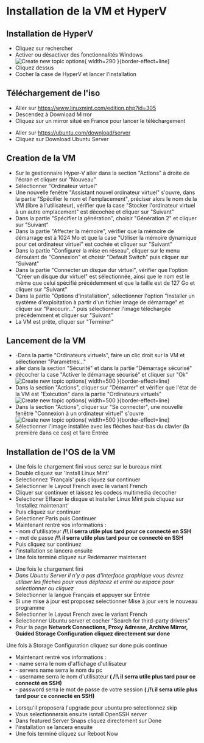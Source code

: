 # Installation de la VM et HyperV

## Installation de HyperV

- Cliquez sur rechercher
- Activer ou désactiver des fonctionnalités Windows
  ![Create new topic options](add_fonctionality.png){ width=290 }{border-effect=line}
- Cliquez dessus
- Cocher la case de HyperV et lancer l'installation

## Téléchargement de l'iso

<tabs>
    <tab title="Linux Mint (lourd)">
        <ul>
            <li>Aller sur <a href="https://www.linuxmint.com/edition.php?id=305">https://www.linuxmint.com/edition.php?id=305</a></li>
            <li>Descendez à Download Mirror</li>
            <li>Cliquez sur un mirror situé en France pour lancer le téléchargement</li>
        </ul>
    </tab>
    <tab title="Ubuntu Server (léger)">
        <ul>
            <li>Aller sur <a href="https://ubuntu.com/download/server">https://ubuntu.com/download/server</a></li>
            <li>Cliquez sur Download Ubuntu Server</li>
        </ul>
    </tab>
</tabs>



## Creation de la VM

- Sur le gestionnaire Hyper-V aller dans la section "Actions" à droite de l'écran et cliquer sur "Nouveau"
- Sélectionner "Ordinateur virtuel"
- Une nouvelle fenêtre "Assistant nouvel ordinateur virtuel" s'ouvre, dans la partie "Spécifier le nom et l'emplacement", préciser alors le nom de la VM (libre à l'utilisateur), vérifier que la case "Stocker l'ordinateur virtuel à un autre emplacement" est décochée et cliquer sur "Suivant"
- Dans la partie "Spécifier la génération", choisir "Génération 2" et cliquer sur "Suivant"
- Dans la partie "Affecter la mémoire", vérifier que la mémoire de démarrage est à 1024 Mo et que la case "Utiliser la mémoire dynamique pour cet ordinateur virtuel" est cochée et cliquer sur "Suivant"
- Dans la partie "Configurer la mise en réseau", cliquer sur le menu déroulant de "Connexion" et choisir "Default Switch" puis cliquer sur "Suivant"
- Dans la partie "Connecter un disque dur virtuel", vérifier que l'option "Créer un disque dur virtuel" est sélectionnée, ainsi que le nom est le même que celui spécifié précédemment et que la taille est de 127 Go et cliquer sur "Suivant"
- Dans la partie "Options d'installation", sélectionner l'option "Installer un système d'exploitation à partir d'un fichier image de démarrage" et cliquer sur "Parcourir..." puis sélectionner l'image téléchargée précédemment et cliquer sur "Suivant"
- La VM est prête, cliquer sur "Terminer"

## Lancement de la VM

- -Dans la partie "Ordinateurs virtuels", faire un clic droit sur la VM et sélectionner "Paramètres..." 
- aller dans la section "Sécurité" et dans la partie "Démarrage sécurisé"
- décocher la case "Activer le démarrage sécurisé" et cliquer sur "Ok"
![Create new topic options](secure_boot.png){ width=500 }{border-effect=line}
- Dans la section "Actions", cliquer sur "Démarrer" et vérifier que l'état de la VM est "Exécution" dans la partie "Ordinateurs virtuels"
![Create new topic options](virtual_computer.png){ width=500 }{border-effect=line}
- Dans la section "Actions", cliquer sur "Se connecter", une nouvelle fenêtre "Connexion à un ordinateur virtuel" s'ouvre
![Create new topic options](start_screen.png){ width=500 }{border-effect=line}
- Sélectionner l'image installée avec les flèches haut-bas du clavier (la première dans ce cas) et faire Entrée

## Installation de l'OS de la VM

<tabs>
    <tab title="Linux Mint">
        <ul>
            <li>Une fois le chargement fini vous serez sur le bureaux mint</li>
            <li>Double cliquez sur 'Install Linux Mint'</li>
            <li>Selectionnez 'Français' puis cliquez sur continuer</li>
            <li>Selectionner le Layout French avec le variant French</li>
            <li>Cliquer sur continuer et laissez les codecs multimedia decocher</li>
            <li>Selectioner Effacer le disque et installer Linux Mint puis cliquez sur 'Installez maintenant'</li>
            <li>Puis cliquez sur continuer</li>
            <li>Selectioner Paris puis Continuer</li>
            <li>Maintenant rentré vos informations :</li>
            <li>- nom d'utilisateur  <b>/!\ il serra utile plus tard pour ce connecté en SSH</b></li>
            <li>- mot de passe <b>/!\ il serra utile plus tard pour ce connecté en SSH</b></li>
            <li>Puis cliquez sur continuez</li>
            <li>l'installation se lancera ensuite</li>
            <li>Une fois terminé cliquez sur Redémarrer maintenant</li>
        </ul>
    </tab>
    <tab title="Ubuntu Server">
        <ul>
            <li>Une fois le chargement fini</li>
            <li><i>Dans Ubuntu Server il n'y a pas d'interface graphique vous devrez utiliser les flèches pour vous déplacez et entré ou espace pour selectionner ou cliquez</i></li>
            <li>Selectionner la langue Français et appuyer sur Entrée</li>
            <li>Si une mise à jour est proposez selectionner Mise à jour vers le nouveau programme</li>
            <li>Selectionner le Layout French avec le variant French</li>
            <li>Selectionner Ubuntu server et cocher "Search for third-party drivers"</li>
            <li>Pour la page <b>Network Connections, Proxy Adresse, Archive Mirror, Guided Storage Configuration cliquez directement sur done</b></li>
        </ul>
        <p>Une fois à Storage Configuration cliquez sur done puis continue</p>
        <ul>
            <li>Maintenant rentré vos informations :</li>
            <li>- name serra le nom d'affichage d'utilisateur</li>
            <li>- servers name serra le nom du pc</li>
            <li>- username serra le nom d'utilisateur <b>( /!\ il serra utile plus tard pour ce connecté en SSH)</b></li>
            <li>- password serra le mot de passe de votre session <b>( /!\ il serra utile plus tard pour ce connecté en SSH)</b></li>
        </ul>
        <ul>
            <li>Lorsqu'il proposera l'upgrade pour ubuntu pro selectionnez skip</li>
            <li>Vous selectionnerais ensuite isntall OpenSSH server</li>
            <li>Dans featured Server Snaps cliquez directement sur Done</li>
            <li>l'installation se lancera ensuite</li>
            <li>Une fois terminé cliquez sur Reboot Now</li>
        </ul>
    </tab>
</tabs>